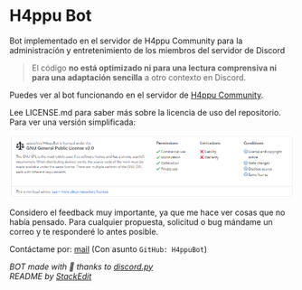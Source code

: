 # H4ppu Bot
Bot implementado en el servidor de H4ppu Community para la administración y entretenimiento de los miembros del servidor de Discord

>El código **no está optimizado ni para una lectura comprensiva ni para una adaptación sencilla** a otro contexto en Discord.

Puedes ver al bot funcionando en el servidor de [H4ppu Community](https://bit.ly/H4ppuC).

Lee LICENSE.md para saber más sobre la licencia de uso del repositorio.
Para ver una versión simplificada:

![H4ppuBot_LICENSE](H4ppuBot_LICENSE.png)

Considero el feedback muy importante, ya que me hace ver cosas que no había pensado. Para cualquier propuesta, solicitud o bug mándame un correo y te responderé lo antes posible.

Contáctame por: [mail](mailto:fernandez.fer.pabloff@gmail.com) (Con asunto `GitHub: H4ppuBot`)

*BOT made with :black_heart: thanks to [discord.py](https://github.com/Rapptz/discord.py)*\
*README by [StackEdit](https://stackedit.io)*
